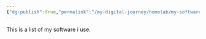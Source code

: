 ```yaml
---
{"dg-publish":true,"permalink":"/my-digital-journey/homelab/my-software-of-choice/"}
---
```


This is a list of my software i use.
